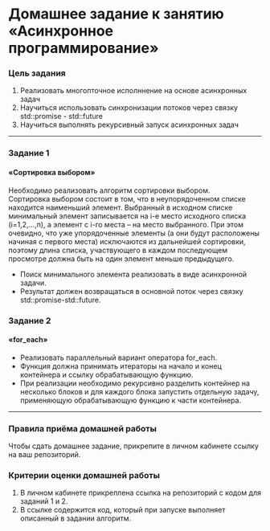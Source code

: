 # Домашнее задание к занятию «Асинхронное программирование»

### Цель задания

1. Реализовать многопточное исполннение на основе асинхронных задач
2. Научиться использовать синхронизации потоков через связку std::promise - std::future
3. Научиться выполнять рекурсивный запуск асинхронных задач

------

### Задание 1

#### «Сортировка выбором»

Необходимо реализовать алгоритм сортировки выбором.<br/>
Сортировка выбором состоит в том, что в неупорядоченном списке находится наименьший элемент. Выбранный в исходном списке минимальный элемент записывается на i-е место исходного списка (i=1,2,…,п), а элемент с i-го места – на место выбранного. При этом очевидно, что уже упорядоченные элементы (а они будут расположены начиная с первого места) исключаются из дальнейшей сортировки, поэтому длина списка, участвующего в каждом последующем просмотре должна быть на один элемент меньше предыдущего.<br/>
* Поиск минимального элемента реализовать в виде асинхронной задачи.<br/>
* Результат должен возвращаться в основной поток через связку std::promise-std::future.

### Задание 2

#### «for_each»

* Реализовать параллельный вариант оператора for_each.<br/>
* Функция должна принимать итераторы на начало и конец контейнера и ссылку обрабатывающую функцию.<br/>
* При реализации необходимо рекурсивно разделить контейнер на несколько блоков и для каждого блока запустить отдельную задачу, применяющую обрабатывающую функцию к части контейнера.

------

### Правила приёма домашней работы

Чтобы сдать домашнее задание, прикрепите в личном кабинете ссылку на ваш репозиторий.

### Критерии оценки домашней работы

1. В личном кабинете прикреплена ссылка на репозиторий с кодом для заданий 1 и 2.
2. В ссылке содержится код, который при запуске выполняет описанный в задании алгоритм.



